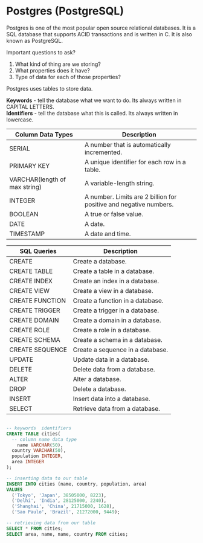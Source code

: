 # Postgres (PostgreSQL)

Postgres is one of the most popular open source relational databases. It is a SQL database that supports ACID transactions and is written in C. It is also known as PostgreSQL.

Important questions to ask?
1. What kind of thing are we storing?
2. What properties does it have?
3. Type of data for each of those properties?

Postgres uses tables to store data.

**Keywords** - tell the database what we want to do. Its always written in CAPITAL LETTERS.  
**Identifiers** - tell the database what this is called. Its always written in lowercase.

| Column Data Types | Description |
| --- | --- |
| SERIAL | A number that is automatically incremented. |
| PRIMARY KEY | A unique identifier for each row in a table. |
| VARCHAR(length of max string) | A variable-length string. |
| INTEGER | A number. Limits are 2 billion for positive and negative numbers. |
| BOOLEAN | A true or false value. |
| DATE | A date. |
| TIMESTAMP | A date and time. |

| SQL Queries | Description |
| --- | --- |
| CREATE | Create a database. |
| CREATE TABLE | Create a table in a database. |
| CREATE INDEX | Create an index in a database. |
| CREATE VIEW | Create a view in a database. |
| CREATE FUNCTION | Create a function in a database. |
| CREATE TRIGGER | Create a trigger in a database. |
| CREATE DOMAIN | Create a domain in a database. |
| CREATE ROLE | Create a role in a database. |
| CREATE SCHEMA | Create a schema in a database. |
| CREATE SEQUENCE | Create a sequence in a database. |
| UPDATE | Update data in a database. |
| DELETE | Delete data from a database. |
| ALTER | Alter a database. |
| DROP | Delete a database. |
| INSERT | Insert data into a database. |
| SELECT | Retrieve data from a database. |


```sql

-- keywords  identifiers
CREATE TABLE cities(
  -- column name data type
	name VARCHAR(50),
  country VARCHAR(50),
  population INTEGER,
  area INTEGER
);

-- inserting data to our table
INSERT INTO cities (name, country, population, area)
VALUES 
  ('Tokyo', 'Japan', 38505000, 8223),
  ('Delhi', 'India', 28125000, 2240),
  ('Shanghai', 'China', 21715000, 1628),
  ('Sao Paulo', 'Brazil', 21272000, 9449);

-- retrieving data from our table
SELECT * FROM cities;
SELECT area, name, name, country FROM cities; 
```
